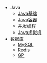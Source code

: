 * Java
  * [Java基础](100-JAVA基础/001-Java基础)
  * [Java容器](100-JAVA基础/002-Java容器)
  * [并发编程](100-JAVA基础/003-Java并发编程)
  * [Java虚拟机](100-JAVA基础/004-Java虚拟机)
* 数据库
  * [MySQL](b/3)
  * [Redis](b/3)
  * [GP](b/3)